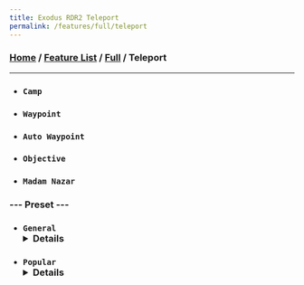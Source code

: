 ```yaml
---
title: Exodus RDR2 Teleport
permalink: /features/full/teleport
---
```

### [Home](/) / [Feature List](/features) / [Full](/features/full) / Teleport
---
- ### `Camp`
- ### `Waypoint`
- ### `Auto Waypoint`
- ### `Objective`
- ### `Madam Nazar`
### --- Preset ---
- ### `General` <details>`Annesburg` / `Armadillo` / `Blackwater` / `Colter` / `Emerald Station` / `Lagras` / `Macfarlane's Ranch` / `Manzanita Post` / `Rhodes` / `St. Denis` / `Strawberry` / `Tumbleweed` / `Van Horn` / `Valentine` / `Wapiti`</details>
- ### `Popular` <details>`Gun Shop` / `Clothing Shop` / `Fence` / `Post Office` / `Sisika Penitentiary` / `Van Horn Lighthouse` / `Annesburg Mines` / `Braithwaite Manor` / `Guarma` / `Torture Room` / `Industrial Mine` / `Bacchus Bridge` / `Abandoned Village` / `Abandoned Shack` / `San Luis Overlook`</details>
